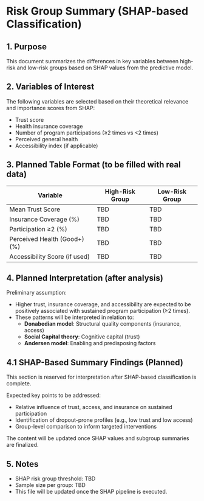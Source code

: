 # Risk Group Summary (SHAP-based Classification)

## 1. Purpose  
This document summarizes the differences in key variables between high-risk and low-risk groups based on SHAP values from the predictive model.

## 2. Variables of Interest  
The following variables are selected based on their theoretical relevance and importance scores from SHAP:

- Trust score  
- Health insurance coverage  
- Number of program participations (≥2 times vs <2 times)  
- Perceived general health  
- Accessibility index (if applicable)

## 3. Planned Table Format (to be filled with real data)

| Variable                         | High-Risk Group | Low-Risk Group |
|----------------------------------|-----------------|----------------|
| Mean Trust Score                | TBD             | TBD            |
| Insurance Coverage (%)          | TBD             | TBD            |
| Participation ≥2 (%)            | TBD             | TBD            |
| Perceived Health (Good+) (%)    | TBD             | TBD            |
| Accessibility Score (if used)   | TBD             | TBD            |

## 4. Planned Interpretation (after analysis)  
Preliminary assumption:
- Higher trust, insurance coverage, and accessibility are expected to be positively associated with sustained program participation (≥2 times).
- These patterns will be interpreted in relation to:
  - **Donabedian model**: Structural quality components (insurance, access)
  - **Social Capital theory**: Cognitive capital (trust)
  - **Andersen model**: Enabling and predisposing factors

## 4.1 SHAP-Based Summary Findings (Planned)

This section is reserved for interpretation after SHAP-based classification is complete.

Expected key points to be addressed:

- Relative influence of trust, access, and insurance on sustained participation
- Identification of dropout-prone profiles (e.g., low trust and low access)
- Group-level comparison to inform targeted interventions

The content will be updated once SHAP values and subgroup summaries are finalized.

## 5. Notes  
- SHAP risk group threshold: TBD  
- Sample size per group: TBD  
- This file will be updated once the SHAP pipeline is executed.
